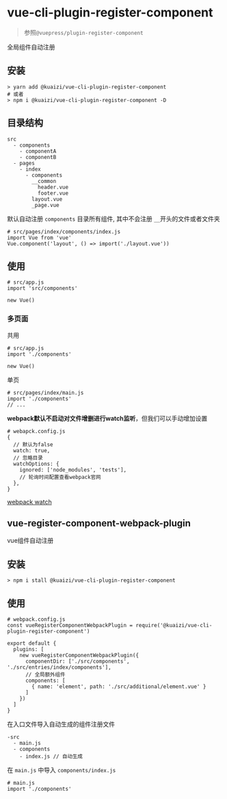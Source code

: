 #  vue-cli-plugin-register-component

> 参照`@vuepress/plugin-register-component`

全局组件自动注册

## 安装

```
> yarn add @kuaizi/vue-cli-plugin-register-component
# 或者
> npm i @kuaizi/vue-cli-plugin-register-component -D
```

## 目录结构

```
src
  - components
    - componentA
    - componentB
  - pages
    - index
      - components
        __common
          header.vue
          footer.vue
        layout.vue
        _page.vue
```

默认自动注册 `components` 目录所有组件, 其中不会注册 `__`开头的文件或者文件夹

```
# src/pages/index/components/index.js
import Vue from 'vue'
Vue.component('layout', () => import('./layout.vue'))
```

## 使用

```
# src/app.js
import 'src/components'

new Vue()
```

### 多页面

共用
```
# src/app.js
import './components'

new Vue()
```

单页
```
# src/pages/index/main.js
import './components'
// ...
```

**webpack默认不启动对文件增删进行watch监听**，但我们可以手动增加设置

```
# webapck.config.js
{
  // 默认为false
  watch: true,
  // 忽略目录
  watchOptions: {
    ignored: ['node_modules', 'tests'],
    // 轮询时间配置查看webpack官网
  },
}
```

[webpack watch](https://webpack.js.org/configuration/watch/)

## vue-register-component-webpack-plugin

vue组件自动注册

## 安装

```
> npm i stall @kuaizi/vue-cli-plugin-register-component
```

## 使用

```
# webpack.config.js
const vueRegisterComponentWebpackPlugin = require('@kuaizi/vue-cli-plugin-register-component')

export default {
  plugins: [
    new vueRegisterComponentWebpackPlugin({
      componentDir: ['./src/components', './src/entries/index/components'],
      // 全局额外组件
      components: [
        { name: 'element', path: './src/additional/element.vue' }
      ]
    })
  ]
}
```

在入口文件导入自动生成的组件注册文件

```
-src
  - main.js
  - components
    - index.js // 自动生成
```

在 `main.js` 中导入 `components/index.js`

```
# main.js
import './components'
```